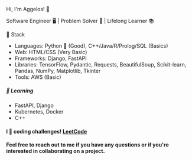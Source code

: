 Hi, I'm Aggelos! 👋

Software Engineer 🖥️ | Problem Solver 🧩 | Lifelong Learner 📚

🔧 Stack

- Languages: Python 🐍 (Good), C++/Java/R/Prolog/SQL (Basics)
- Web: HTML/CSS (Very Basic)
- Frameworks: Django, FastAPI
- Libraries: TensorFlow, Pydantic, Requests, BeautifulSoup, Scikit-learn, Pandas, NumPy, Matplotlib, Tkinter
- Tools: AWS (Basic)



<h5>🌱 Learning</h5>

- FastAPI, Django
- Kubernetes, Docker
- C++


<h4>I 💙 coding challenges! <a href="https://leetcode.com/papaggalos/">LeetCode</a></h4>

<h4>Feel free to reach out to me if you have any questions or if you're interested in collaborating on a project.</h4>
